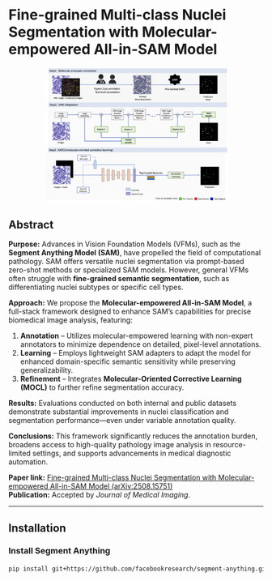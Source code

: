 # Fine-grained Multi-class Nuclei Segmentation with Molecular-empowered All-in-SAM Model

<p align="center">
  <img src="framework.png" alt="All-in-SAM Framework" width="360"/>
</p>


## Abstract

**Purpose:** Advances in Vision Foundation Models (VFMs), such as the **Segment Anything Model (SAM)**, have propelled the field of computational pathology. SAM offers versatile nuclei segmentation via prompt-based zero-shot methods or specialized SAM models. However, general VFMs often struggle with **fine-grained semantic segmentation**, such as differentiating nuclei subtypes or specific cell types.

**Approach:** We propose the **Molecular-empowered All-in-SAM Model**, a full-stack framework designed to enhance SAM’s capabilities for precise biomedical image analysis, featuring:

1. **Annotation** – Utilizes molecular-empowered learning with non-expert annotators to minimize dependence on detailed, pixel-level annotations.  
2. **Learning** – Employs lightweight SAM adapters to adapt the model for enhanced domain-specific semantic sensitivity while preserving generalizability.  
3. **Refinement** – Integrates **Molecular-Oriented Corrective Learning (MOCL)** to further refine segmentation accuracy.  

**Results:** Evaluations conducted on both internal and public datasets demonstrate substantial improvements in nuclei classification and segmentation performance—even under variable annotation quality.  

**Conclusions:** This framework significantly reduces the annotation burden, broadens access to high-quality pathology image analysis in resource-limited settings, and supports advancements in medical diagnostic automation.  

**Paper link:** [Fine-grained Multi-class Nuclei Segmentation with Molecular-empowered All-in-SAM Model (arXiv:2508.15751)](https://arxiv.org/abs/2508.15751)  
**Publication:** Accepted by *Journal of Medical Imaging*.  

---

## Installation

### Install Segment Anything
```bash
pip install git+https://github.com/facebookresearch/segment-anything.git
